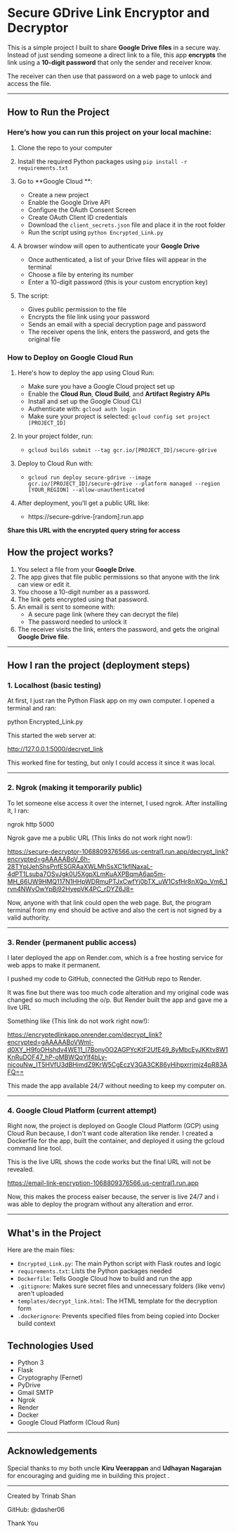 # Secure GDrive Link Encryptor and Decryptor

This is a simple project I built to share **Google Drive files** in a secure way. Instead of just sending someone a direct link to a file, this app **encrypts** the link using a **10-digit password** that only the sender and receiver know. 

The receiver can then use that password on a web page to unlock and access the file.

---

## How to Run the Project

### Here’s how you can run this project on your local machine:

1. Clone the repo to your computer
2. Install the required Python packages using `pip install -r requirements.txt`
3. Go to **Google Cloud **:
   - Create a new project
   - Enable the Google Drive API
   - Configure the OAuth Consent Screen
   - Create OAuth Client ID credentials
   - Download the `client_secrets.json` file and place it in the root folder
   - Run the script using `python Encrypted_Link.py`

4. A browser window will open to authenticate your **Google Drive**
   - Once authenticated, a list of your Drive files will appear in the terminal
   - Choose a file by entering its number
   - Enter a 10-digit password (this is your custom encryption key)

5. The script:
   - Gives public permission to the file
   - Encrypts the file link using your password
   - Sends an email with a special decryption page and password
   - The receiver opens the link, enters the password, and gets the original file

### How to Deploy on Google Cloud Run

1. Here's how to deploy the app using Cloud Run:
   - Make sure you have a Google Cloud project set up
   - Enable the **Cloud Run**, **Cloud Build**, and **Artifact Registry APIs**
   - Install and set up the Google Cloud CLI
   - Authenticate with: `gcloud auth login`
   - Make sure your project is selected: `gcloud config set project [PROJECT_ID]`

2. In your project folder, run:
   - `gcloud builds submit --tag gcr.io/[PROJECT_ID]/secure-gdrive`

3. Deploy to Cloud Run with:
   - `gcloud run deploy secure-gdrive --image gcr.io/[PROJECT_ID]/secure-gdrive --platform managed --region [YOUR_REGION] --allow-unauthenticated`

4. After deployment, you’ll get a public URL like:
   - https://secure-gdrive-[random].run.app

**Share this URL with the encrypted query string for access**

## How the project works?

1. You select a file from your **Google Drive**.
2. The app gives that file public permissions so that anyone with the link can view or edit it.
3. You choose a 10-digit number as a password.
4. The link gets encrypted using that password.
5. An email is sent to someone with:
   - A secure page link (where they can decrypt the file)
   - The password needed to unlock it
6. The receiver visits the link, enters the password, and gets the original **Google Drive file**.

---

## How I ran the project (deployment steps)

### 1. Localhost (basic testing)

At first, I just ran the Python Flask app on my own computer. I opened a terminal and ran:

python Encrypted_Link.py

This started the web server at:

http://127.0.0.1:5000/decrypt_link

This worked fine for testing, but only I could access it since it was local.

---

### 2. Ngrok (making it temporarily public)

To let someone else access it over the internet, I used ngrok. After installing it, I ran:

ngrok http 5000

Ngrok gave me a public URL (This links do not work right now!):

https://secure-decryptor-1068809376566.us-central1.run.app/decrypt_link?encrypted=gAAAAABoV_6h-28TYpIJehShsPnfESGRAaXWLMhSsXC1kfINaxaL-4dPT1Lsuba7OSvJgk0U5XgpXLmKuAXPBqmA6ap5m-MH_66UW9HMQ117N1HHpWDRmuPTJxCwfYj0bTX_uW1CsfHr8nXQo_Vm6_1rvn4NWvOwYpBj92HyepVK4PC_rDYZ6J8=

Now, anyone with that link could open the web page. But, the program terminal from my end should be active and also the cert is not signed by a valid authority.

---

### 3. Render (permanent public access)

I later deployed the app on Render.com, which is a free hosting service for web apps to make it permanent.

I pushed my code to GitHub, connected the GitHub repo to Render.

It was fine but there was too much code alteration and my original code was changed so much including the o/p. But Render built the app and gave me a live URL

Something like (This link do not work right now!):

https://encryptedlinkapp.onrender.com/decrypt_link?encrypted=gAAAAABoVWml-d0XY_H9foOHshdv4WE11_l7Bony0O2AGPYcKtF2UfE49_8yMbcEyJKKtv8W1KnRuDOF47_hP-oMBWQqYlf4bLy-nicouNw_IT5HVfU3dBHimdZ9KrW5CgEczV3GA3CK86yHihpxrrjmjz4pR83AFQ==

This made the app available 24/7 without needing to keep my computer on.

---

### 4. Google Cloud Platform (current attempt)

Right now, the project is deployed on Google Cloud Platform (GCP) using Cloud Run because, I don't want code alteration like render. I created a Dockerfile for the app, built the container, and deployed it using the gcloud command line tool.

This is the live URL shows the code works but the final URL will not be revealed.

https://email-link-encryption-1068809376566.us-central1.run.app

Now, this makes the process eaiser because, the server is live 24/7 and i was able to deploy the program without any alteration and error.

---

## What's in the Project

Here are the main files:

- `Encrypted_Link.py`: The main Python script with Flask routes and logic
- `requirements.txt`: Lists the Python packages needed
- `Dockerfile`: Tells Google Cloud how to build and run the app
- `.gitignore`: Makes sure secret files and unnecessary folders (like venv) aren't uploaded
- `templates/decrypt_link.html`: The HTML template for the decryption form
- `.dockerignore`: Prevents specified files from being copied into Docker build context

## Technologies Used

- Python 3
- Flask
- Cryptography (Fernet)
- PyDrive
- Gmail SMTP
- Ngrok
- Render
- Docker
- Google Cloud Platform (Cloud Run)

---

## Acknowledgements

Special thanks to my both uncle **Kiru Veerappan** and **Udhayan Nagarajan** for encouraging and guiding me in building this project .  

---

Created by Trinab Shan

GitHub: @dasher06

Thank You










